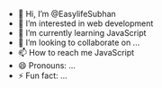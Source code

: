 - 👋 Hi, I’m @EasylifeSubhan
- 👀 I’m interested in web development
- 🌱 I’m currently learning JavaScript
- 💞️ I’m looking to collaborate on ...
- 📫 How to reach me JavaScript
- 😄 Pronouns: ...
- ⚡ Fun fact: ...

<!---
EasylifeSubhan/EasylifeSubhan is a ✨ special ✨ repository because its `README.md` (this file) appears on your GitHub profile.
You can click the Preview link to take a look at your changes.
--->
